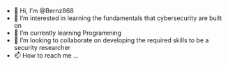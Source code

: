 - 👋 Hi, I’m @Bernz868
- 👀 I’m interested in learning the fundamentals that cybersecurity are built on
- 🌱 I’m currently learning Programming
- 💞️ I’m looking to collaborate on developing the required skills to be a security researcher
- 📫 How to reach me ...

<!---
Bernz868/Bernz868 is a ✨ special ✨ repository because its `README.md` (this file) appears on your GitHub profile.
You can click the Preview link to take a look at your changes.
--->
